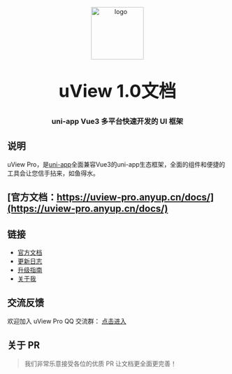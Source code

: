 <p align="center">
    <img alt="logo" src="https://ik.imagekit.io/anyup/uview-pro/common/logo.png" width="120" height="120" style="margin-bottom: 10px;">
</p>
<h3 align="center" style="margin: 30px 0 30px;font-weight: bold;font-size:40px;">uView 1.0文档</h3>
<h3 align="center">uni-app Vue3 多平台快速开发的 UI 框架</h3>

## 说明

uView Pro，是[uni-app](https://uniapp.dcloud.io/)全面兼容Vue3的uni-app生态框架，全面的组件和便捷的工具会让您信手拈来，如鱼得水。

## [官方文档：https://uview-pro.anyup.cn/docs/](https://uview-pro.anyup.cn/docs/)

## 链接

- [官方文档](https://uview-pro.anyup.cn/docs/)
- [更新日志](https://uview-pro.anyup.cn/docs/components/changelog.html)
- [升级指南](https://uview-pro.anyup.cn/docs/components/changelog.html)
- [关于我](https://uview-pro.anyup.cn/docs/cooperation/about.html)

## 交流反馈

<!-- 欢迎加入我们的 QQ 群交流反馈：[点此跳转](https://www.uviewui.com/components/addQQGroup.html) -->

欢迎加入 uView Pro QQ 交流群： [点击进入](http://qm.qq.com/cgi-bin/qm/qr?_wv=1027&k=98nSVDldWEbDdq4lxiP4aL7uATfMSlI6&authKey=G2yQJ5MQiKzMldaxBsIfKt17NuJuUw8Fr6zdKLggc6NZXgw4BVbqkU2U3EE994yd&noverify=0&group_code=811732166)

## 关于 PR

> 我们非常乐意接受各位的优质 PR 让文档更全面更完善！
